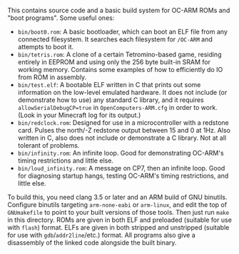 This contains source code and a basic build system for OC-ARM ROMs and "boot programs". Some useful ones:

- `bin/boot0.rom`: A basic bootloader, which can boot an ELF file from any connected filesystem. It searches each filesystem for `/OC-ARM` and attempts to boot it.
- `bin/tetris.rom`: A clone of a certain Tetromino-based game, residing entirely in EEPROM and using only the 256 byte built-in SRAM for working memory. Contains some examples of how to efficiently do IO from ROM in assembly.
- `bin/test.elf`: A bootable ELF written in C that prints out some information on the low-level emulated hardware. It does not include (or demonstrate how to use) any standard C library, and it requires `allowSerialDebugCP=true` in `OpenComputers-ARM.cfg` in order to work. (Look in your Minecraft log for its output.)
- `bin/redclock.rom`: Designed for use in a microcontroller with a redstone card. Pulses the north/-Z redstone output between 15 and 0 at 1Hz. Also written in C, also does not include or demonstrate a C library. Not at all tolerant of problems.
- `bin/infinity.rom`: An infinite loop. Good for demonstrating OC-ARM's timing restrictions and little else.
- `bin/loud_infinity.rom`: A message on CP7, then an infinite loop. Good for diagnosing startup hangs, testing OC-ARM's timing restrictions, and little else.

To build this, you need clang 3.5 or later and an ARM build of GNU binutils. Configure binutils targeting `arm-none-eabi` or `arm-linux`, and edit the top of `GNUmakefile` to point to your built versions of those tools. Then just run `make` in this directory. ROMs are given in both ELF and preloaded (suitable for use with `flash`) format. ELFs are given in both stripped and unstripped (suitable for use with `gdb`/`addr2line`/etc.) format. All programs also give a disassembly of the linked code alongside the built binary.

